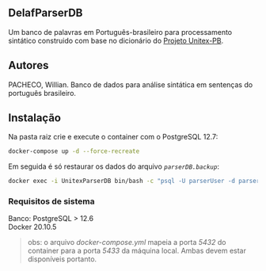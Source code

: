 DelafParserDB 
----
Um banco de palavras em Português-brasileiro para processamento sintático construido com base no dicionário do [Projeto Unitex-PB](http://www.nilc.icmc.usp.br/nilc/projects/unitex-pb/web/index.html).

## Autores
PACHECO, Willian. 
Banco de dados para análise sintática em sentenças do português brasileiro.


## Instalação

Na pasta raiz crie e execute o container com o PostgreSQL 12.7:
```bash
docker-compose up -d --force-recreate
```

Em seguida é só restaurar os dados do arquivo *`parserDB.backup`*:

```bash
docker exec -i UnitexParserDB bin/bash -c "psql -U parserUser -d parserDB" < parserDB.backup 
```

### Requisitos de sistema

Banco: PostgreSQL > 12.6 <br/>
Docker 20.10.5

> obs: o arquivo *docker-compose.yml* mapeia a porta *5432* do container para a porta *5433* da máquina local. Ambas devem estar disponíveis portanto.

